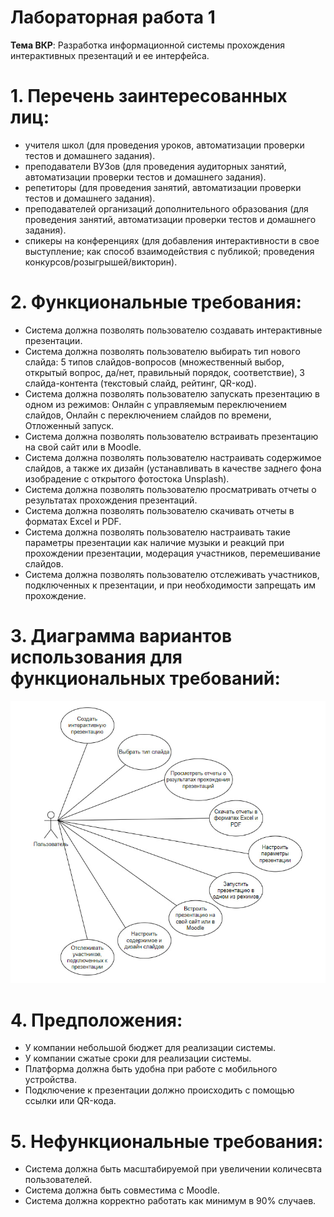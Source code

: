 # Лабораторная работа 1

**Тема ВКР**: Разработка информационной системы прохождения интерактивных презентаций и ее интерфейса.

# 1. Перечень заинтересованных лиц:
  - учителя школ (для проведения уроков, автоматизации проверки тестов и домашнего задания).
  - преподаватели ВУЗов (для проведения аудиторных занятий, автоматизации проверки тестов и домашнего задания).
  - репетиторы (для проведения занятий, автоматизации проверки тестов и домашнего задания).
  - преподавателей организаций дополнительного образования (для проведения занятий, автоматизации проверки тестов и домашнего задания).
  - спикеры на конференциях (для добавления интерактивности в свое выступление; как способ взаимодействия с публикой; проведения конкурсов/розыгрышей/викторин).
# 2. Функциональные требования:
  - Система должна позволять пользователю создавать интерактивные презентации.
  - Система должна позволять пользователю выбирать тип нового слайда: 
    5 типов слайдов-вопросов (множественный выбор, открытый вопрос, да/нет, правильный порядок, соответствие), 3 слайда-контента (текстовый слайд, рейтинг, QR-код). 
  - Система должна позволять пользователю запускать презентацию в одном из режимов: Онлайн с управляемым переключением слайдов, Онлайн с переключением слайдов по времени, Отложенный запуск.
  - Система должна позволять пользователю встраивать презентацию на свой сайт или в Moodle.
  - Система должна позволять пользователю настраивать содержимое слайдов, а также их дизайн (устанавливать в качестве заднего фона изобрадение с открытого фотостока Unsplash).
  - Система должна позволять пользователю просматривать отчеты о результатах прохождения презентаций.
  - Система должна позволять пользователю скачивать отчеты в форматах Excel и PDF.
  - Система должна позволять пользователю настраивать такие параметры презентации как наличие музыки и реакций при прохождении презентации, модерация участников, перемешивание слайдов.
  - Система должна позволять пользователю отслеживать участников, подключенных к презентации, и при необходимости запрещать им прохождение.
# 3. Диаграмма вариантов использования для функциональных требований:
![Диаграмма вариантов использования](https://github.com/AnaSKBK/PAPS/blob/main/Diag_act.jpg)

# 4. Предположения:
  - У компании небольшой бюджет для реализации системы.
  - У компании сжатые сроки для реализации системы.
  - Платформа должна быть удобна при работе с мобильного устройства.
  - Подключение к презентации должно происходить с помощью ссылки или QR-кода.
# 5. Нефункциональные требования:
  - Система должна быть масштабируемой при увеличении количесвта пользователей.
  - Система должна быть совместима с Moodle.
  - Система должна корректно работать как минимум в 90% случаев.
